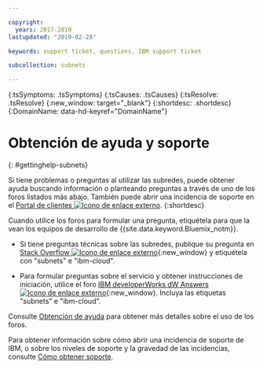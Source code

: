 ```yaml
---

copyright:
  years: 2017-2019
lastupdated: "2019-02-28"

keywords: support ticket, questions, IBM support ticket

subcollection: subnets

---
```


<!-- Common attributes used in the template are defined as follows: -->
{:tsSymptoms: .tsSymptoms} 
{:tsCauses: .tsCauses} 
{:tsResolve: .tsResolve} 
{:new_window: target="_blank"}
{:shortdesc: .shortdesc}
{:DomainName: data-hd-keyref="DomainName"}

<!-- # {{site.data.keyword.blockstorageshort}} troubleshooting
{: #ts} -->
<!-- Provide an appropriate ID above -->

<!-- IN PROGRESS - AUDIENCE BLUE, STAGING ONLY -->


<!-- This is the template for troubleshooting topics.  -->

<!-- The short description section should include the service long name and "Bluemix" for search optimization. Example short description: -->

<!-- Add a heading and content for how to get help and support. Use this template for beta and GA services:  -->
# Obtención de ayuda y soporte 
{: #gettinghelp-subnets}

Si tiene problemas o preguntas al utilizar las subredes, puede obtener ayuda buscando información o planteando preguntas a través de uno de los foros listados más abajo. También puede abrir una incidencia de soporte en el [Portal de clientes ![Icono de enlace externo](../../icons/launch-glyph.svg "Icono de enlace externo")](https://{DomainName}/).
{:shortdesc}

Cuando utilice los foros para formular una pregunta, etiquétela para que la vean los equipos de desarrollo de {{site.data.keyword.Bluemix_notm}}.
<!--Insert the appropriate Stack Overflow tag for your service for <block-storage> in URL and text below:  -->
* Si tiene preguntas técnicas sobre las subredes, publique su pregunta en [Stack Overflow ![Icono de enlace externo](../../icons/launch-glyph.svg "Icono de enlace externo")](https://stackoverflow.com/search?q=subnets+ibm-cloud){:new_window} y etiquétela con "subnets" e "ibm-cloud".
<!--Insert the appropriate dW Answers tag for your service for <service_keyword> in URL below:  -->
* Para formular preguntas sobre el servicio y obtener instrucciones de iniciación, utilice el foro [IBM developerWorks dW Answers ![Icono de enlace externo](../../icons/launch-glyph.svg "Icono de enlace externo")](https://developer.ibm.com/answers/topics/subnets.html?smartspace=ibm-cloud){:new_window}. Incluya las etiquetas "subnets" e "ibm-cloud".

Consulte [Obtención de ayuda](/docs/get-support?topic=get-support-getting-customer-support) para obtener más detalles sobre el uso de los foros.

Para obtener información sobre cómo abrir una incidencia de soporte de IBM, o sobre los niveles de soporte y la gravedad de las incidencias, consulte [Cómo obtener soporte](/docs/get-support?topic=get-support-getting-customer-support).
